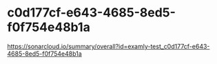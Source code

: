 # c0d177cf-e643-4685-8ed5-f0f754e48b1a
https://sonarcloud.io/summary/overall?id=examly-test_c0d177cf-e643-4685-8ed5-f0f754e48b1a
